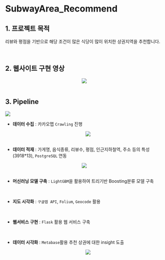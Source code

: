 # SubwayArea_Recommend 

## 1. 프로젝트 목적
리뷰와 평점을 기반으로 해당 조건이 많은 식당이 많이 위치한 상권지역을 추천합니다.  

</br>

## 2. 웹사이트 구현 영상

<div align="center"><img src="https://user-images.githubusercontent.com/90162819/159124424-9f2df356-0dac-487d-985e-3ba1165be0e4.gif"></div>

</br>

## 3. Pipeline 

<img src="https://user-images.githubusercontent.com/90162819/159123334-067357d7-1dcc-406f-bf3e-770ae08df0aa.png">

</br>

   -  **데이터 수집** : 카카오맵 `Crawling` 진행
      <div align="center"><img src="https://user-images.githubusercontent.com/90162819/159152948-50aedfe7-615d-401f-93c3-084c4c92a18e.gif"></div>

      </br>

   -  **데이터 적재** : 가게명, 음식종류, 리뷰수, 평점, 인근지하철역, 주소 등의 특성(3918*13), `PostgreSQL` 연동

   <div align="center"><img src="https://user-images.githubusercontent.com/90162819/159152931-029eafc0-521c-4628-bba2-e92a8fa6f33e.png"></div>

   </br>

   -  **머신러닝 모델 구축** : `LightGBM`을 활용하여 트리기반 Boosting분류 모델 구축

   </br>

   -  **지도 시각화** : `구글맵 API`, `Folium`, `Geocode` 활용

   </br>

   -  **웹서비스 구현** : `Flask` 활용 웹 서비스 구축 

   </br>

   -  **데이터 시각화** : `Metabase`활용 추천 상권에 대한 insight 도출
       <div align="center"><img src="https://user-images.githubusercontent.com/90162819/159153055-1c56b409-c6c3-449a-a8fb-e41ab9f04ab0.png"></div>

       </br>





